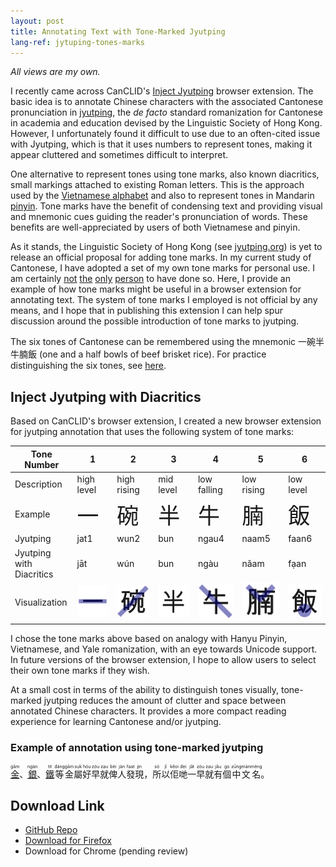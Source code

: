 ```yaml
---
layout: post
title: Annotating Text with Tone-Marked Jyutping
lang-ref: jytuping-tones-marks
---
```


_All views are my own._

I recently came across CanCLID's [Inject Jyutping](https://github.com/CanCLID/inject-jyutping) browser extension. The basic idea is to annotate Chinese characters with the associated Cantonese pronunciation in [jyutping](https://en.wikipedia.org/wiki/Jyutping), the _de facto_ standard romanization for Cantonese in academia and education devised by the Linguistic Society of Hong Kong. However, I unfortunately found it difficult to use due to an often-cited issue with Jyutping, which is that it uses numbers to represent tones, making it appear cluttered and sometimes difficult to interpret. 


One alternative to represent tones using tone marks, also known diacritics, small markings attached to existing Roman letters. This is the approach used by the [Vietnamese alphabet](https://en.wikipedia.org/wiki/Vietnamese_alphabet) and also to represent tones in Mandarin [pinyin](https://en.wikipedia.org/wiki/Pinyin). Tone marks have the benefit of condensing text and providing visual and mnemonic cues guiding the reader's pronunciation of words. These benefits are well-appreciated by users of both Vietnamese and pinyin.

As it stands, the Linguistic Society of Hong Kong (see [jyutping.org](https://jyutping.org)) is yet to release an official proposal for adding tone marks. In my current study of Cantonese, I have adopted a set of my own tone marks for personal use. I am certainly [not](https://www.reddit.com/r/Cantonese/comments/7r4y5b/random_idea_vietnamese_tone_marks) [the](http://www.cantonese.sheik.co.uk/phorum/read.php?1,127274,131154) [only](https://www.amazon.com/Cantonese-Everyone-English-Chinese/dp/9620718615) [person](https://www.facebook.com/CantoneseABC) to have done so. Here, I provide an example of how tone marks might be useful in a browser extension for annotating text. The system of tone marks I employed is not official by any means, and I hope that in publishing this extension I can help spur discussion around the possible introduction of tone marks to jyutping.

The six tones of Cantonese can be remembered using the mnemonic 一碗半牛腩飯 (one and a half bowls of beef brisket rice). For practice distinguishing the six tones, see [here](https://jyutping.org/docs/tone/).

## Inject Jyutping with Diacritics

Based on CanCLID's browser extension, I created a new browser extension for jyutping annotation that uses the following system of tone marks:

| Tone Number | 1 | 2 | 3 | 4 | 5 | 6 |
|-------------|---|---|---|---|---|---|
| Description  | high level | high rising | mid level | low falling | low rising | low level |
| Example   | <span style="font-size:250%;">一</span> | <span style="font-size:250%;">碗</span> | <span style="font-size:250%;">半</span> | <span style="font-size:250%;">牛</span> | <span style="font-size:250%;">腩</span> | <span style="font-size:250%;">飯</span> |
| Jyutping   | jat1 | wun2 | bun | ngau4 | naam5 | faan6 |
| Jyutping with Diacritics  | jāt | wún | bun | ngàu | nǎam | fạan |
| Visualization   | ![](/assets/images/jat_tone.png) | ![](/assets/images/wun_tone.png) | ![](/assets/images/bun_tone.png) | ![](/assets/images/ngau_tone.png) | ![](/assets/images/naam_tone.png) | ![](/assets/images/faan_tone.png) |

I chose the tone marks above based on analogy with Hanyu Pinyin, Vietnamese, and Yale romanization, with an eye towards Unicode support. In future versions of the browser extension, I hope to allow users to select their own tone marks if they wish.

At a small cost in terms of the ability to distinguish tones visually, tone-marked jyutping reduces the amount of clutter and space between annotated Chinese characters. It provides a more compact reading experience for learning Cantonese and/or jyutping.

### Example of annotation using tone-marked jyutping
<p><a href="/wiki/%E9%87%91" title="金"><ruby class="inject-jyutping">金<rp>(</rp><rt lang="yue-Latn">gām</rt><rp>)</rp></ruby></a>、<a href="/wiki/%E9%8A%80" title="銀"><ruby class="inject-jyutping">銀<rp>(</rp><rt lang="yue-Latn">ngàn</rt><rp>)</rp></ruby></a>、<a href="/wiki/%E9%90%B5" title="鐵"><ruby class="inject-jyutping">鐵<rp>(</rp><rt lang="yue-Latn">tit</rt><rp>)</rp></ruby></a><ruby class="inject-jyutping">等<rp>(</rp><rt lang="yue-Latn">dáng</rt><rp>)</rp></ruby><ruby class="inject-jyutping">金<rp>(</rp><rt lang="yue-Latn">gām</rt><rp>)</rp></ruby><ruby class="inject-jyutping">屬<rp>(</rp><rt lang="yue-Latn">sụk</rt><rp>)</rp></ruby><ruby class="inject-jyutping">好<rp>(</rp><rt lang="yue-Latn">hóu</rt><rp>)</rp></ruby><ruby class="inject-jyutping">早<rp>(</rp><rt lang="yue-Latn">zóu</rt><rp>)</rp></ruby><ruby class="inject-jyutping">就<rp>(</rp><rt lang="yue-Latn">zạu</rt><rp>)</rp></ruby><ruby class="inject-jyutping">俾<rp>(</rp><rt lang="yue-Latn">béi</rt><rp>)</rp></ruby><ruby class="inject-jyutping">人<rp>(</rp><rt lang="yue-Latn">jàn</rt><rp>)</rp></ruby><ruby class="inject-jyutping">發<rp>(</rp><rt lang="yue-Latn">faat</rt><rp>)</rp></ruby><ruby class="inject-jyutping">現<rp>(</rp><rt lang="yue-Latn">jịn</rt><rp>)</rp></ruby>，<ruby class="inject-jyutping">所<rp>(</rp><rt lang="yue-Latn">só</rt><rp>)</rp></ruby><ruby class="inject-jyutping">以<rp>(</rp><rt lang="yue-Latn">jǐ</rt><rp>)</rp></ruby><ruby class="inject-jyutping">佢<rp>(</rp><rt lang="yue-Latn">kěoi</rt><rp>)</rp></ruby><ruby class="inject-jyutping">哋<rp>(</rp><rt lang="yue-Latn">dẹi</rt><rp>)</rp></ruby><ruby class="inject-jyutping">一<rp>(</rp><rt lang="yue-Latn">jāt</rt><rp>)</rp></ruby><ruby class="inject-jyutping">早<rp>(</rp><rt lang="yue-Latn">zóu</rt><rp>)</rp></ruby><ruby class="inject-jyutping">就<rp>(</rp><rt lang="yue-Latn">zạu</rt><rp>)</rp></ruby><ruby class="inject-jyutping">有<rp>(</rp><rt lang="yue-Latn">jǎu</rt><rp>)</rp></ruby><ruby class="inject-jyutping">個<rp>(</rp><rt lang="yue-Latn">go</rt><rp>)</rp></ruby><ruby class="inject-jyutping">中<rp>(</rp><rt lang="yue-Latn">zūng</rt><rp>)</rp></ruby><ruby class="inject-jyutping">文<rp>(</rp><rt lang="yue-Latn">màn</rt><rp>)</rp></ruby><ruby class="inject-jyutping">名<rp>(</rp><rt lang="yue-Latn">méng</rt><rp>)</rp></ruby>。
</p>

## Download Link
- [GitHub Repo](https://github.com/kennitochang/inject-jyutping)
- [Download for Firefox](https://addons.mozilla.org/en-US/firefox/addon/inject-jyutping-diacritics/)
- Download for Chrome (pending review)
